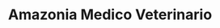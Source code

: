 ---
title: "Amazonia Medico Veterinario"
url: /santo-domingo-este/amazonia-medico-veterinario/
shop: Tiere
---